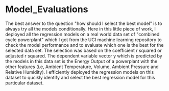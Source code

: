 # Model_Evaluations
The best answer to the question "how should I select the best model" is to always try all the models conditionally. Here in this little piece of work, I deployed all the regression models on a real world data set of "combined cycle powerplant" which I got from the UCI machine learning repository to check the model performance and to evaluate which one is the best for the selected data set. The selection was based on the coefficient r squared or adjusted r squared. The dependent variable vector y which is predicted by the models in this data set is the Energy Output of a powerplant with the other features (i.e, Ambient Temperature, Volume, Ambient Pressure and Relative Humidity). I efficiently deployed the regression models on this dataset to qucikly identify and select the best regression model for this particular dataset. 
